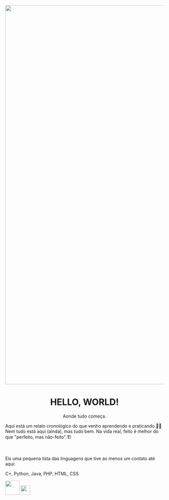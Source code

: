 <img src="https://github.com/Marcos-Kim/Marcos-Kim/blob/main/linguagens-programacao.avif" width="1200">

<h1 style="text-align:center">HELLO, WORLD!</h1>
<p style="text-align:center">Aonde tudo começa.</p>

<p>Aqui está um relato cronológico do que venho aprendendo e praticando.👨‍💻 Nem tudo está aqui (ainda), mas tudo bem. Na vida real, feito é melhor do que "perfeito, mas não-feito".🏗️</p></br>
<p>Eis uma pequena lista das linguagens que tive ao menos um contato até aqui:</p>
<list>C+, Python, Java, PHP, HTML, CSS</list>

<a href="mailto:falecommsk@gmail.com"><img src="https://media.istockphoto.com/id/1188904068/pt/vetorial/mail-post-envelope-icon-shape-postage-logo-symbol-e-mail-communication-sign-button-vector.jpg?s=170667a&w=0&k=20&c=i3BB4yMhyAZXmOoKh2UX8I2Ke4m8cUCpESICdB9W26g=" width="45"></a> 
<a href="https://www.linkedin.com/in/marcos-kim/"><img src="https://cdn-icons-png.flaticon.com/512/174/174857.png" width="30"></a>
